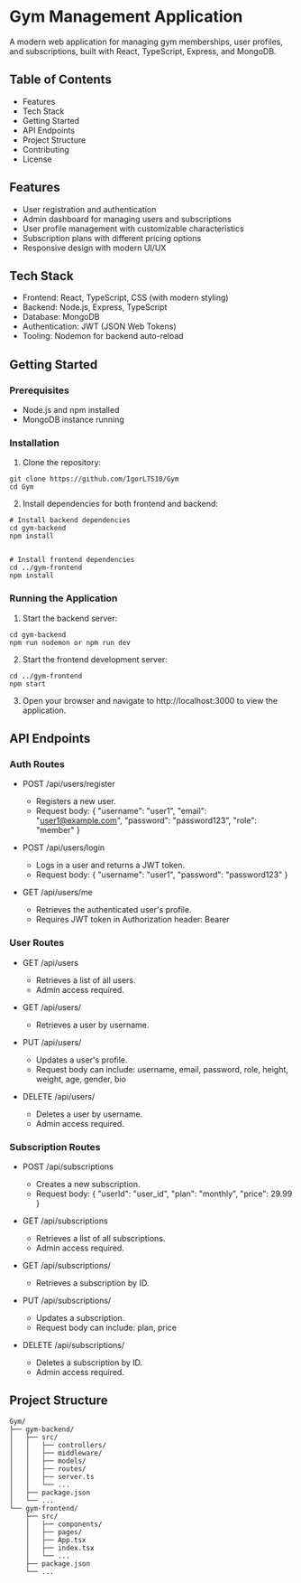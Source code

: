 # Gym Management Application
A modern web application for managing gym memberships, user profiles, and subscriptions, built with React, TypeScript, Express, and MongoDB.

## Table of Contents
- Features
- Tech Stack
- Getting Started
- API Endpoints
- Project Structure
- Contributing
- License

## Features
- User registration and authentication
- Admin dashboard for managing users and subscriptions
- User profile management with customizable characteristics
- Subscription plans with different pricing options
- Responsive design with modern UI/UX

## Tech Stack
- Frontend: React, TypeScript, CSS (with modern styling)
- Backend: Node.js, Express, TypeScript
- Database: MongoDB
- Authentication: JWT (JSON Web Tokens)
- Tooling: Nodemon for backend auto-reload

## Getting Started
### Prerequisites
- Node.js and npm installed
- MongoDB instance running

### Installation
1. Clone the repository:

```
git clone https://github.com/IgorLTS10/Gym
cd Gym
```
2. Install dependencies for both frontend and backend:

```
# Install backend dependencies
cd gym-backend
npm install


# Install frontend dependencies
cd ../gym-frontend
npm install
```
### Running the Application
1. Start the backend server:

``` 
cd gym-backend
npm run nodemon or npm run dev
```
2. Start the frontend development server:

```
cd ../gym-frontend
npm start
```

3. Open your browser and navigate to http://localhost:3000 to view the application.

## API Endpoints
### Auth Routes
- POST /api/users/register

   - Registers a new user.
   - Request body: { "username": "user1", "email": "user1@example.com", "password": "password123", "role": "member" }
- POST /api/users/login

   - Logs in a user and returns a JWT token.
   - Request body: { "username": "user1", "password": "password123" }
- GET /api/users/me
   - Retrieves the authenticated user's profile.
   - Requires JWT token in Authorization header: Bearer <token>
### User Routes
- GET /api/users

   - Retrieves a list of all users.
   - Admin access required.
- GET /api/users/
   - Retrieves a user by username.
- PUT /api/users/

   - Updates a user's profile.
   - Request body can include: username, email, password, role, height, weight, age, gender, bio
- DELETE /api/users/

   - Deletes a user by username.
   - Admin access required.
### Subscription Routes
- POST /api/subscriptions

   - Creates a new subscription.
   - Request body: { "userId": "user_id", "plan": "monthly", "price": 29.99 }
- GET /api/subscriptions

   - Retrieves a list of all subscriptions.
   - Admin access required.
- GET /api/subscriptions/

   -  Retrieves a subscription by ID.
- PUT /api/subscriptions/

   - Updates a subscription.
   - Request body can include: plan, price
- DELETE /api/subscriptions/

   - Deletes a subscription by ID.
   - Admin access required.
## Project Structure
```
Gym/
├── gym-backend/
│   ├── src/
│   │   ├── controllers/
│   │   ├── middleware/
│   │   ├── models/
│   │   ├── routes/
│   │   ├── server.ts
│   │   └── ...
│   ├── package.json
│   └── ...
└── gym-frontend/
    ├── src/
    │   ├── components/
    │   ├── pages/
    │   ├── App.tsx
    │   ├── index.tsx
    │   └── ...
    ├── package.json
    └── ...
```
